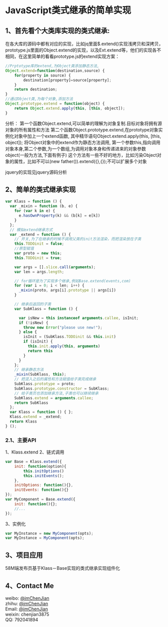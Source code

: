 # JavaScript类式继承的简单实现
## 1、首先看个大类库实现的类式继承:
在各大库的源码中都有对应的实现，比如jq里面$.extend()实现浅拷贝和深拷贝，prototype.js里面的Object.extend的实现，以及Ext.extend等，他们的实现各不相同，在这里简单的看看prototype.js的extend实现方案：

```javascript
//Prptotype库的extend,为Object类添加静态方法,
Object.extend=function(destination,source) {
    for(property in source) {
        destination[property]=source[property];
    }
    return destination;
}
//通过Object类,为每个对象,添加方法
Object.prototype.extend = function(object) {
	return Object.extend.apply(this, [this, object]);
}
```
分析：
第一个函数Object.extend,可以简单的理解为对象复制.目标对象将拥有源对象的所有属性和方法
第二个函数Object.prototype.extend,在prototype对象实例化对象中加上一个extend函数,
其中精华语句Object.extend.apply(this, [this, object]); 将Object对象中的extend作为静态方法调用,
第一个参数this,指向调用对象本身,第二个参数,为一个数组,为调用对象本身和传递进来的对象参数object(一般为方法,下面有例子)
这个方法有一些不好的地方，比如污染Object对象的属性，比如不可以(new father()).extend({},{});不可以扩展多个对象

jquery的实现见jquery源码分析
## 2、简单的类式继承实现
```javascript
var Klass = function () {
  var _mixin = function (b, e) {
    for (var k in e) {
      e.hasOwnProperty(k) && (b[k] = e[k])
    }
  };
  // 模拟extend继承方式
  var _extend = function () {
    // 开关,为了在继承的时候不调用父类的init方法渲染，而把渲染放在子类
    this.TODOinit = false;
    //原型赋值
    var proto = new this;
    this.TODOinit = true;

    var args = [].slice.call(arguments);
    var len = args.length;

    // for循环是为了实现多个继承,例如Base.extend(events,com)
    for (var i = 0; i < len; i++) {
      _mixin(proto, args[i].prototype || args[i])
    }

    // 继承后返回的子类
    var SubKlass = function () {

      var isNew = this instanceof arguments.callee, isInit;
      if (!isNew) {
        throw new Error("please use new!");
      } else {
        isInit = (SubKlass.TODOinit && this.init)
        if (isInit) {
          this.init.apply(this, arguments)
          return this
        }
      }
    };
    // 继承静态方法
    _mixin(SubKlass, this);
    // 把混入之后的属性和方法赋值给子类完成继承
    SubKlass.prototype = proto;
    SubKlass.prototype.constructor = SubKlass;
    // 给子类页也添加继承方法,子类也可以继续继承
    SubKlass.extend = arguments.callee;
    return SubKlass
  };
  var Klass = function () { };
  Klass.extend = _extend;
  return Klass
} ();
```
### 2.1、主要API
1、Klass.extend
2、链式调用

```javascript
var Base = Klass.extend({
	init: function(option){
		this.initOptions()
		this.initEvents();
	},
	initOptions: function(){},
	initEvents: function(){}
});
var MyComponent = Base.extend({
	init: function(){};
	//...
});
```
3、实例化

```javascript
var MyInstance = new MyComponent(opts);
var MyInstance = MyComponent(opts);
```
## 3、项目应用
58M端发布页基于Klass－Base实现的类式继承实现组件化

## 4、Contact Me
weibo: [@imChenJian](http://weibo.com/2973985050)<br/>
zhihu: [@imChenJian](https://www.zhihu.com/people/imchenjian)<br/>
Email: [@imChenJian](chenjiancj2011@outlook.com)<br/>
weixin: chenjian3875<br/>
QQ: 792041894<br/>



